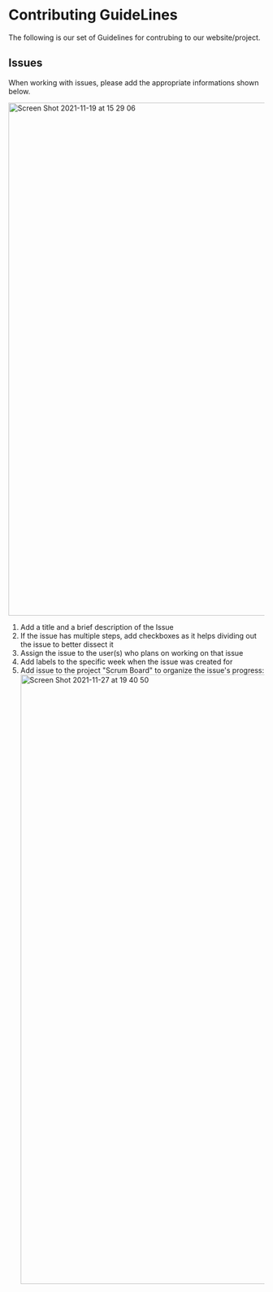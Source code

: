 # Contributing GuideLines

The following is our set of Guidelines for contrubing to our website/project.


## Issues

When working with issues, please add the appropriate informations shown below.

<img width="1010" alt="Screen Shot 2021-11-19 at 15 29 06" src="https://user-images.githubusercontent.com/89234480/143727800-6cda4bca-5441-43b8-a287-52f2d23997aa.png">

1. Add a title and a brief description of the Issue 
2. If the issue has multiple steps, add checkboxes as it helps dividing out the issue to better dissect it
3. Assign the issue to the user(s) who plans on working on that issue
4. Add labels to the specific week when the issue was created for
5. Add issue to the project "Scrum Board" to organize the issue's progress:<img width="1200" alt="Screen Shot 2021-11-27 at 19 40 50" src="https://user-images.githubusercontent.com/89234480/143728444-ddab9da8-d168-43cb-bd87-ae9a5a3ca08e.png">
